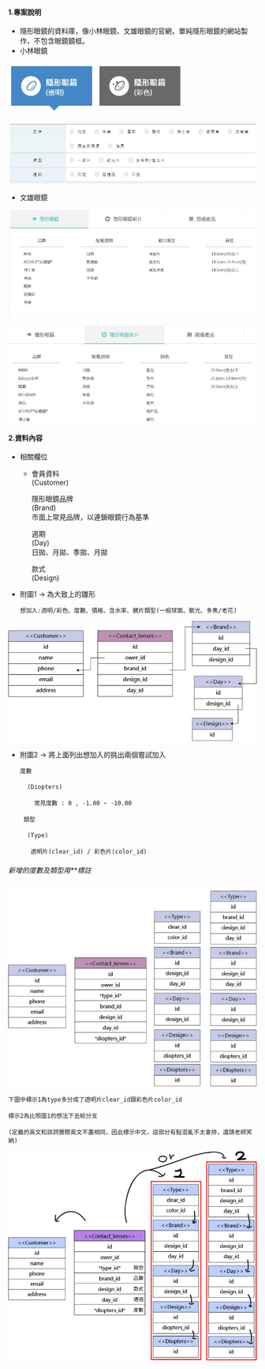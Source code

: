 #### 1.專案說明
+   隱形眼鏡的資料庫，像小林眼鏡、文雄眼鏡的官網，單純隱形眼鏡的網站製作，不包含眼鏡鏡框。<br>
  + 小林眼鏡<br>

![](jpg/typelin0.JPG)

![](jpg/typelin1.JPG)

  + 文雄眼鏡<br>

![](jpg/typewen0.JPG)

![](jpg/typewen1.JPG)

#### 2.資料內容
+   相關欄位<br>
      + 會員資料<br>
        (Customer)<br>

        隱形眼鏡品牌<br>
        (Brand)<br>
           市面上常見品牌，以連鎖眼鏡行為基準<br>

        週期<br>
        (Day)<br>
          日拋、月拋、季拋、月拋<br>

        款式<br>
        (Design)<br>


+ 附圖1 -> 為大致上的雛形 <br>
    <pre><code>想加入:透明/彩色、度數、價格、含水率、鏡片類型(一般球面、散光、多焦/老花)<br></code></pre>

![](jpg/project1.jpg)

+ 附圖2 -> 將上面列出想加入的挑出兩個嘗試加入<br>
    <pre><code>度數<br>
    (Diopters)<br>
      常見度數 : 0 , -1.00 ~ -10.00<br>
   類型<br>
    (Type)<br>
     透明片(clear_id) / 彩色片(color_id)<br></code></pre>


###### 新增的度數及類型用**標註<br>
![](jpg/project2.jpg)<br>
<pre><code>下圖中標示1為type多分成了透明片clear_id跟彩色片color_id<br>
標示2為比照圖1的想法下去給分支<br>
(定義的英文和該詞實際英文不盡相同，因此標示中文，這部分有點混亂不太會排，還請老師笑納)<br></code></pre>

![](jpg/project2-1.jpg)<br>
